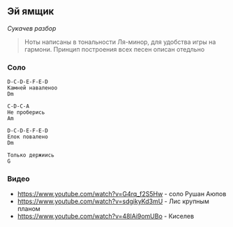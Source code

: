## Эй ямщик
*Сукачев* *разбор*
> Ноты написаны в тональности Ля-минор, для удобства игры на гармони.
> Принцип построения всех песен описан отедльно

### Соло

```
D-C-D-E-F-E-D
Камней наваленоо
Dm

C-D-C-A
Не проберись
Am

D-C-D-E-F-E-D
Елок повалено
Dm

Только держиись
G
```


### Видео
- https://www.youtube.com/watch?v=G4rq_f2S5Hw - соло Рушан Аюпов
- https://www.youtube.com/watch?v=sdgikyKd3mU - Лис крупным планом
- https://www.youtube.com/watch?v=48lAi9omUBo - Киселев 
